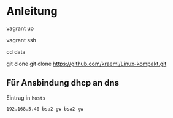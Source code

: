 # Anleitung

vagrant up

vagrant ssh

cd data

git clone git clone <https://github.com/kraeml/Linux-kompakt.git>

## Für Ansbindung dhcp an dns

Eintrag in `hosts`

`192.168.5.40 bsa2-gw bsa2-gw`
